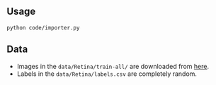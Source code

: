 ## Usage  
  
`python code/importer.py`  
  
## Data  
- Images in the `data/Retina/train-all/` are downloaded from [here](https://www.kaggle.com/c/diabetic-retinopathy-detection/data).  
- Labels in the `data/Retina/labels.csv` are completely random.  
